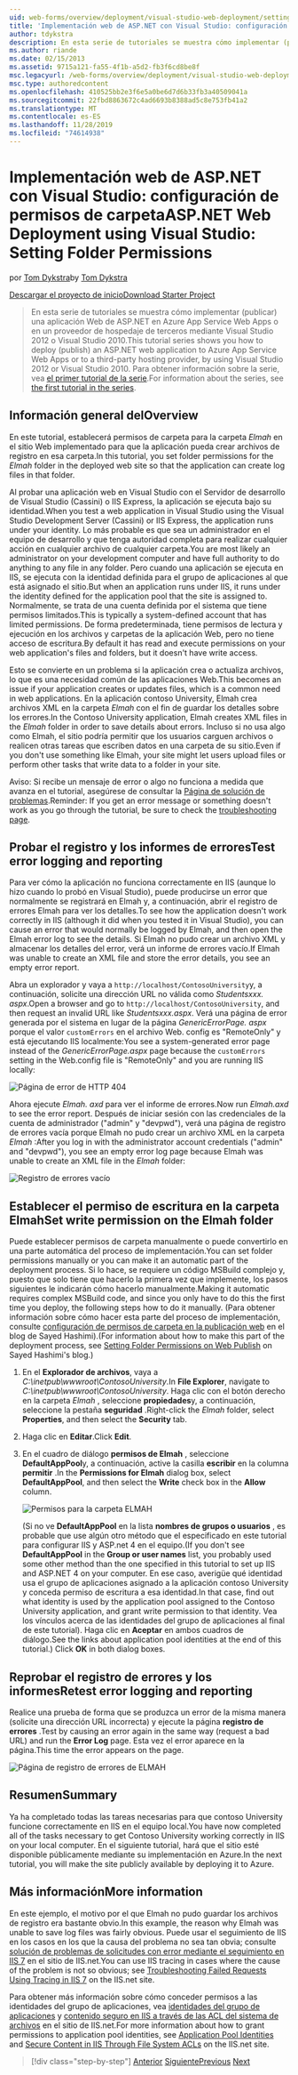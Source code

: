 ```yaml
---
uid: web-forms/overview/deployment/visual-studio-web-deployment/setting-folder-permissions
title: 'Implementación web de ASP.NET con Visual Studio: configuración de permisos de carpeta | Microsoft Docs'
author: tdykstra
description: En esta serie de tutoriales se muestra cómo implementar (publicar) una aplicación Web de ASP.NET en Azure App Service Web Apps o en un proveedor de hospedaje de terceros, por usa...
ms.author: riande
ms.date: 02/15/2013
ms.assetid: 9715a121-fa55-4f1b-a5d2-fb3f6cd8be8f
msc.legacyurl: /web-forms/overview/deployment/visual-studio-web-deployment/setting-folder-permissions
msc.type: authoredcontent
ms.openlocfilehash: 410525bb2e3f6e5a0be6d7d6b33fb3a40509041a
ms.sourcegitcommit: 22fbd8863672c4ad6693b8388ad5c8e753fb41a2
ms.translationtype: MT
ms.contentlocale: es-ES
ms.lasthandoff: 11/28/2019
ms.locfileid: "74614938"
---
```

# <a name="aspnet-web-deployment-using-visual-studio-setting-folder-permissions"></a><span data-ttu-id="ac9f2-103">Implementación web de ASP.NET con Visual Studio: configuración de permisos de carpeta</span><span class="sxs-lookup"><span data-stu-id="ac9f2-103">ASP.NET Web Deployment using Visual Studio: Setting Folder Permissions</span></span>

<span data-ttu-id="ac9f2-104">por [Tom Dykstra](https://github.com/tdykstra)</span><span class="sxs-lookup"><span data-stu-id="ac9f2-104">by [Tom Dykstra](https://github.com/tdykstra)</span></span>

[<span data-ttu-id="ac9f2-105">Descargar el proyecto de inicio</span><span class="sxs-lookup"><span data-stu-id="ac9f2-105">Download Starter Project</span></span>](https://go.microsoft.com/fwlink/p/?LinkId=282627)

> <span data-ttu-id="ac9f2-106">En esta serie de tutoriales se muestra cómo implementar (publicar) una aplicación Web de ASP.NET en Azure App Service Web Apps o en un proveedor de hospedaje de terceros mediante Visual Studio 2012 o Visual Studio 2010.</span><span class="sxs-lookup"><span data-stu-id="ac9f2-106">This tutorial series shows you how to deploy (publish) an ASP.NET web application to Azure App Service Web Apps or to a third-party hosting provider, by using Visual Studio 2012 or Visual Studio 2010.</span></span> <span data-ttu-id="ac9f2-107">Para obtener información sobre la serie, vea [el primer tutorial de la serie](introduction.md).</span><span class="sxs-lookup"><span data-stu-id="ac9f2-107">For information about the series, see [the first tutorial in the series](introduction.md).</span></span>

## <a name="overview"></a><span data-ttu-id="ac9f2-108">Información general del</span><span class="sxs-lookup"><span data-stu-id="ac9f2-108">Overview</span></span>

<span data-ttu-id="ac9f2-109">En este tutorial, establecerá permisos de carpeta para la carpeta *Elmah* en el sitio Web implementado para que la aplicación pueda crear archivos de registro en esa carpeta.</span><span class="sxs-lookup"><span data-stu-id="ac9f2-109">In this tutorial, you set folder permissions for the *Elmah* folder in the deployed web site so that the application can create log files in that folder.</span></span>

<span data-ttu-id="ac9f2-110">Al probar una aplicación web en Visual Studio con el Servidor de desarrollo de Visual Studio (Cassini) o IIS Express, la aplicación se ejecuta bajo su identidad.</span><span class="sxs-lookup"><span data-stu-id="ac9f2-110">When you test a web application in Visual Studio using the Visual Studio Development Server (Cassini) or IIS Express, the application runs under your identity.</span></span> <span data-ttu-id="ac9f2-111">Lo más probable es que sea un administrador en el equipo de desarrollo y que tenga autoridad completa para realizar cualquier acción en cualquier archivo de cualquier carpeta.</span><span class="sxs-lookup"><span data-stu-id="ac9f2-111">You are most likely an administrator on your development computer and have full authority to do anything to any file in any folder.</span></span> <span data-ttu-id="ac9f2-112">Pero cuando una aplicación se ejecuta en IIS, se ejecuta con la identidad definida para el grupo de aplicaciones al que está asignado el sitio.</span><span class="sxs-lookup"><span data-stu-id="ac9f2-112">But when an application runs under IIS, it runs under the identity defined for the application pool that the site is assigned to.</span></span> <span data-ttu-id="ac9f2-113">Normalmente, se trata de una cuenta definida por el sistema que tiene permisos limitados.</span><span class="sxs-lookup"><span data-stu-id="ac9f2-113">This is typically a system-defined account that has limited permissions.</span></span> <span data-ttu-id="ac9f2-114">De forma predeterminada, tiene permisos de lectura y ejecución en los archivos y carpetas de la aplicación Web, pero no tiene acceso de escritura.</span><span class="sxs-lookup"><span data-stu-id="ac9f2-114">By default it has read and execute permissions on your web application's files and folders, but it doesn't have write access.</span></span>

<span data-ttu-id="ac9f2-115">Esto se convierte en un problema si la aplicación crea o actualiza archivos, lo que es una necesidad común de las aplicaciones Web.</span><span class="sxs-lookup"><span data-stu-id="ac9f2-115">This becomes an issue if your application creates or updates files, which is a common need in web applications.</span></span> <span data-ttu-id="ac9f2-116">En la aplicación contoso University, Elmah crea archivos XML en la carpeta *Elmah* con el fin de guardar los detalles sobre los errores.</span><span class="sxs-lookup"><span data-stu-id="ac9f2-116">In the Contoso University application, Elmah creates XML files in the *Elmah* folder in order to save details about errors.</span></span> <span data-ttu-id="ac9f2-117">Incluso si no usa algo como Elmah, el sitio podría permitir que los usuarios carguen archivos o realicen otras tareas que escriben datos en una carpeta de su sitio.</span><span class="sxs-lookup"><span data-stu-id="ac9f2-117">Even if you don't use something like Elmah, your site might let users upload files or perform other tasks that write data to a folder in your site.</span></span>

<span data-ttu-id="ac9f2-118">Aviso: Si recibe un mensaje de error o algo no funciona a medida que avanza en el tutorial, asegúrese de consultar la [Página de solución de problemas](troubleshooting.md).</span><span class="sxs-lookup"><span data-stu-id="ac9f2-118">Reminder: If you get an error message or something doesn't work as you go through the tutorial, be sure to check the [troubleshooting page](troubleshooting.md).</span></span>

## <a name="test-error-logging-and-reporting"></a><span data-ttu-id="ac9f2-119">Probar el registro y los informes de errores</span><span class="sxs-lookup"><span data-stu-id="ac9f2-119">Test error logging and reporting</span></span>

<span data-ttu-id="ac9f2-120">Para ver cómo la aplicación no funciona correctamente en IIS (aunque lo hizo cuando lo probó en Visual Studio), puede producirse un error que normalmente se registrará en Elmah y, a continuación, abrir el registro de errores Elmah para ver los detalles.</span><span class="sxs-lookup"><span data-stu-id="ac9f2-120">To see how the application doesn't work correctly in IIS (although it did when you tested it in Visual Studio), you can cause an error that would normally be logged by Elmah, and then open the Elmah error log to see the details.</span></span> <span data-ttu-id="ac9f2-121">Si Elmah no pudo crear un archivo XML y almacenar los detalles del error, verá un informe de errores vacío.</span><span class="sxs-lookup"><span data-stu-id="ac9f2-121">If Elmah was unable to create an XML file and store the error details, you see an empty error report.</span></span>

<span data-ttu-id="ac9f2-122">Abra un explorador y vaya a `http://localhost/ContosoUniversity`y, a continuación, solicite una dirección URL no válida como *Studentsxxx. aspx*.</span><span class="sxs-lookup"><span data-stu-id="ac9f2-122">Open a browser and go to `http://localhost/ContosoUniversity`, and then request an invalid URL like *Studentsxxx.aspx*.</span></span> <span data-ttu-id="ac9f2-123">Verá una página de error generada por el sistema en lugar de la página *GenericErrorPage. aspx* porque el valor `customErrors` en el archivo Web. config es "RemoteOnly" y está ejecutando IIS localmente:</span><span class="sxs-lookup"><span data-stu-id="ac9f2-123">You see a system-generated error page instead of the *GenericErrorPage.aspx* page because the `customErrors` setting in the Web.config file is "RemoteOnly" and you are running IIS locally:</span></span>

![Página de error de HTTP 404](setting-folder-permissions/_static/image1.png)

<span data-ttu-id="ac9f2-125">Ahora ejecute *Elmah. axd* para ver el informe de errores.</span><span class="sxs-lookup"><span data-stu-id="ac9f2-125">Now run *Elmah.axd* to see the error report.</span></span> <span data-ttu-id="ac9f2-126">Después de iniciar sesión con las credenciales de la cuenta de administrador (&quot;admin&quot; y &quot;devpwd&quot;), verá una página de registro de errores vacía porque Elmah no pudo crear un archivo XML en la carpeta *Elmah* :</span><span class="sxs-lookup"><span data-stu-id="ac9f2-126">After you log in with the administrator account credentials (&quot;admin&quot; and &quot;devpwd&quot;), you see an empty error log page because Elmah was unable to create an XML file in the *Elmah* folder:</span></span>

![Registro de errores vacío](setting-folder-permissions/_static/image2.png)

## <a name="set-write-permission-on-the-elmah-folder"></a><span data-ttu-id="ac9f2-128">Establecer el permiso de escritura en la carpeta Elmah</span><span class="sxs-lookup"><span data-stu-id="ac9f2-128">Set write permission on the Elmah folder</span></span>

<span data-ttu-id="ac9f2-129">Puede establecer permisos de carpeta manualmente o puede convertirlo en una parte automática del proceso de implementación.</span><span class="sxs-lookup"><span data-stu-id="ac9f2-129">You can set folder permissions manually or you can make it an automatic part of the deployment process.</span></span> <span data-ttu-id="ac9f2-130">Si lo hace, se requiere un código MSBuild complejo y, puesto que solo tiene que hacerlo la primera vez que implemente, los pasos siguientes le indicarán cómo hacerlo manualmente.</span><span class="sxs-lookup"><span data-stu-id="ac9f2-130">Making it automatic requires complex MSBuild code, and since you only have to do this the first time you deploy, the following steps how to do it manually.</span></span> <span data-ttu-id="ac9f2-131">(Para obtener información sobre cómo hacer esta parte del proceso de implementación, consulte [configuración de permisos de carpeta en la publicación web](http://sedodream.com/2011/11/08/SettingFolderPermissionsOnWebPublish.aspx) en el blog de Sayed Hashimi).</span><span class="sxs-lookup"><span data-stu-id="ac9f2-131">(For information about how to make this part of the deployment process, see [Setting Folder Permissions on Web Publish](http://sedodream.com/2011/11/08/SettingFolderPermissionsOnWebPublish.aspx) on Sayed Hashimi's blog.)</span></span>

1. <span data-ttu-id="ac9f2-132">En el **Explorador de archivos**, vaya a *C:\inetpub\wwwroot\ContosoUniversity*.</span><span class="sxs-lookup"><span data-stu-id="ac9f2-132">In **File Explorer**, navigate to *C:\inetpub\wwwroot\ContosoUniversity*.</span></span> <span data-ttu-id="ac9f2-133">Haga clic con el botón derecho en la carpeta *Elmah* , seleccione **propiedades**y, a continuación, seleccione la pestaña **seguridad** .</span><span class="sxs-lookup"><span data-stu-id="ac9f2-133">Right-click the *Elmah* folder, select **Properties**, and then select the **Security** tab.</span></span>
2. <span data-ttu-id="ac9f2-134">Haga clic en **Editar**.</span><span class="sxs-lookup"><span data-stu-id="ac9f2-134">Click **Edit**.</span></span>
3. <span data-ttu-id="ac9f2-135">En el cuadro de diálogo **permisos de Elmah** , seleccione **DefaultAppPool**y, a continuación, active la casilla **escribir** en la columna **permitir** .</span><span class="sxs-lookup"><span data-stu-id="ac9f2-135">In the **Permissions for Elmah** dialog box, select **DefaultAppPool**, and then select the **Write** check box in the **Allow** column.</span></span>

    ![Permisos para la carpeta ELMAH](setting-folder-permissions/_static/image3.png)

    <span data-ttu-id="ac9f2-137">(Si no ve **DefaultAppPool** en la lista **nombres de grupos o usuarios** , es probable que use algún otro método que el especificado en este tutorial para configurar IIS y ASP.net 4 en el equipo.</span><span class="sxs-lookup"><span data-stu-id="ac9f2-137">(If you don't see **DefaultAppPool** in the **Group or user names** list, you probably used some other method than the one specified in this tutorial to set up IIS and ASP.NET 4 on your computer.</span></span> <span data-ttu-id="ac9f2-138">En ese caso, averigüe qué identidad usa el grupo de aplicaciones asignado a la aplicación contoso University y conceda permiso de escritura a esa identidad.</span><span class="sxs-lookup"><span data-stu-id="ac9f2-138">In that case, find out what identity is used by the application pool assigned to the Contoso University application, and grant write permission to that identity.</span></span> <span data-ttu-id="ac9f2-139">Vea los vínculos acerca de las identidades del grupo de aplicaciones al final de este tutorial). Haga clic en **Aceptar** en ambos cuadros de diálogo.</span><span class="sxs-lookup"><span data-stu-id="ac9f2-139">See the links about application pool identities at the end of this tutorial.) Click **OK** in both dialog boxes.</span></span>

## <a name="retest-error-logging-and-reporting"></a><span data-ttu-id="ac9f2-140">Reprobar el registro de errores y los informes</span><span class="sxs-lookup"><span data-stu-id="ac9f2-140">Retest error logging and reporting</span></span>

<span data-ttu-id="ac9f2-141">Realice una prueba de forma que se produzca un error de la misma manera (solicite una dirección URL incorrecta) y ejecute la página **registro de errores** .</span><span class="sxs-lookup"><span data-stu-id="ac9f2-141">Test by causing an error again in the same way (request a bad URL) and run the **Error Log** page.</span></span> <span data-ttu-id="ac9f2-142">Esta vez el error aparece en la página.</span><span class="sxs-lookup"><span data-stu-id="ac9f2-142">This time the error appears on the page.</span></span>

![Página de registro de errores de ELMAH](setting-folder-permissions/_static/image4.png)

## <a name="summary"></a><span data-ttu-id="ac9f2-144">Resumen</span><span class="sxs-lookup"><span data-stu-id="ac9f2-144">Summary</span></span>

<span data-ttu-id="ac9f2-145">Ya ha completado todas las tareas necesarias para que contoso University funcione correctamente en IIS en el equipo local.</span><span class="sxs-lookup"><span data-stu-id="ac9f2-145">You have now completed all of the tasks necessary to get Contoso University working correctly in IIS on your local computer.</span></span> <span data-ttu-id="ac9f2-146">En el siguiente tutorial, hará que el sitio esté disponible públicamente mediante su implementación en Azure.</span><span class="sxs-lookup"><span data-stu-id="ac9f2-146">In the next tutorial, you will make the site publicly available by deploying it to Azure.</span></span>

## <a name="more-information"></a><span data-ttu-id="ac9f2-147">Más información</span><span class="sxs-lookup"><span data-stu-id="ac9f2-147">More information</span></span>

<span data-ttu-id="ac9f2-148">En este ejemplo, el motivo por el que Elmah no pudo guardar los archivos de registro era bastante obvio.</span><span class="sxs-lookup"><span data-stu-id="ac9f2-148">In this example, the reason why Elmah was unable to save log files was fairly obvious.</span></span> <span data-ttu-id="ac9f2-149">Puede usar el seguimiento de IIS en los casos en los que la causa del problema no sea tan obvia; consulte [solución de problemas de solicitudes con error mediante el seguimiento en IIS 7](https://www.iis.net/learn/troubleshoot/using-failed-request-tracing/troubleshooting-failed-requests-using-tracing-in-iis) en el sitio de IIS.net.</span><span class="sxs-lookup"><span data-stu-id="ac9f2-149">You can use IIS tracing in cases where the cause of the problem is not so obvious; see [Troubleshooting Failed Requests Using Tracing in IIS 7](https://www.iis.net/learn/troubleshoot/using-failed-request-tracing/troubleshooting-failed-requests-using-tracing-in-iis) on the IIS.net site.</span></span>

<span data-ttu-id="ac9f2-150">Para obtener más información sobre cómo conceder permisos a las identidades del grupo de aplicaciones, vea [identidades del grupo de aplicaciones](https://www.iis.net/learn/manage/configuring-security/application-pool-identities) y [contenido seguro en IIS a través de las ACL del sistema de archivos](https://www.iis.net/learn/get-started/planning-for-security/secure-content-in-iis-through-file-system-acls) en el sitio de IIS.net.</span><span class="sxs-lookup"><span data-stu-id="ac9f2-150">For more information about how to grant permissions to application pool identities, see [Application Pool Identities](https://www.iis.net/learn/manage/configuring-security/application-pool-identities) and [Secure Content in IIS Through File System ACLs](https://www.iis.net/learn/get-started/planning-for-security/secure-content-in-iis-through-file-system-acls) on the IIS.net site.</span></span>

> [!div class="step-by-step"]
> <span data-ttu-id="ac9f2-151">[Anterior](deploying-to-iis.md)
> [Siguiente](deploying-to-production.md)</span><span class="sxs-lookup"><span data-stu-id="ac9f2-151">[Previous](deploying-to-iis.md)
[Next](deploying-to-production.md)</span></span>
